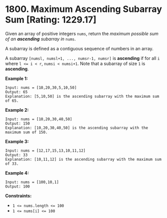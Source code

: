 # 1800. Maximum Ascending Subarray Sum [Rating: 1229.17]

Given an array of positive integers `nums`, return the *maximum possible sum of an **ascending** subarray in* `nums`.

A subarray is defined as a contiguous sequence of numbers in an array.

A subarray `[numsl, numsl+1, ..., numsr-1, numsr]` is **ascending** if for all `i` where `l <= i < r`, `numsi < numsi+1`. Note that a subarray of size `1` is **ascending**.

 

**Example 1:**

```
Input: nums = [10,20,30,5,10,50]
Output: 65
Explanation: [5,10,50] is the ascending subarray with the maximum sum of 65.
```

**Example 2:**

```
Input: nums = [10,20,30,40,50]
Output: 150
Explanation: [10,20,30,40,50] is the ascending subarray with the maximum sum of 150.
```

**Example 3:**

```
Input: nums = [12,17,15,13,10,11,12]
Output: 33
Explanation: [10,11,12] is the ascending subarray with the maximum sum of 33.
```

**Example 4:**

```
Input: nums = [100,10,1]
Output: 100
```

 

**Constraints:**

- `1 <= nums.length <= 100`
- `1 <= nums[i] <= 100`